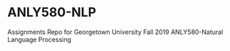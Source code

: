 # ANLY580-NLP


Assignments Repo for Georgetown University Fall 2019 ANLY580-Natural Language Processing

